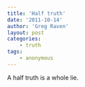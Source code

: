 ```yaml
---
title: 'Half truth'
date: '2011-10-14'
author: 'Greg Raven'
layout: post
categories:
    - truth
tags:
    - anonymous
---
```


A half truth is a whole lie.